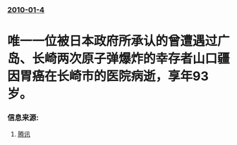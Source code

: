 ### [2010-01-4](/news/2010/01/4/index.md)

##### 
#  唯一一位被日本政府所承认的曾遭遇过广岛、长崎两次原子弹爆炸的幸存者山口疆因胃癌在长崎市的医院病逝，享年93岁。




### 信息来源:

1. [腾讯](http://cd.qq.com/a/20100108/000534.htm)
